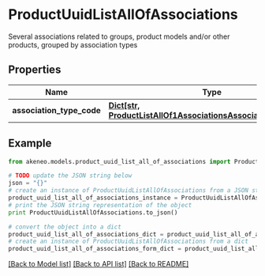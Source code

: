 # ProductUuidListAllOfAssociations

Several associations related to groups, product models and/or other products, grouped by association types

## Properties
Name | Type | Description | Notes
------------ | ------------- | ------------- | -------------
**association_type_code** | [**Dict[str, ProductListAllOf1AssociationsAssociationTypeCode]**](ProductListAllOf1AssociationsAssociationTypeCode.md) |  | [optional] 

## Example

```python
from akeneo.models.product_uuid_list_all_of_associations import ProductUuidListAllOfAssociations

# TODO update the JSON string below
json = "{}"
# create an instance of ProductUuidListAllOfAssociations from a JSON string
product_uuid_list_all_of_associations_instance = ProductUuidListAllOfAssociations.from_json(json)
# print the JSON string representation of the object
print ProductUuidListAllOfAssociations.to_json()

# convert the object into a dict
product_uuid_list_all_of_associations_dict = product_uuid_list_all_of_associations_instance.to_dict()
# create an instance of ProductUuidListAllOfAssociations from a dict
product_uuid_list_all_of_associations_form_dict = product_uuid_list_all_of_associations.from_dict(product_uuid_list_all_of_associations_dict)
```
[[Back to Model list]](../README.md#documentation-for-models) [[Back to API list]](../README.md#documentation-for-api-endpoints) [[Back to README]](../README.md)


